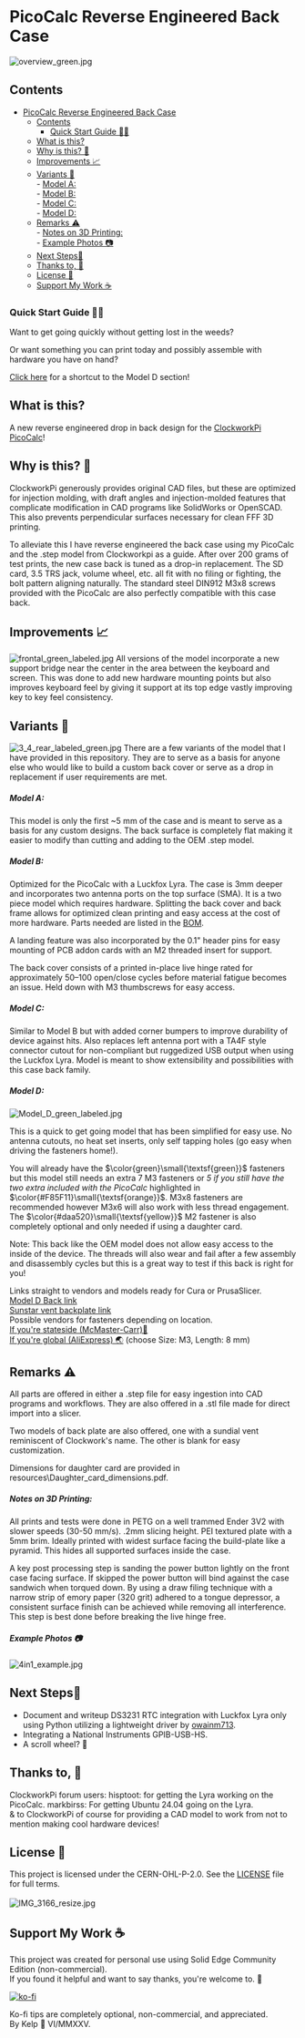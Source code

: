# PicoCalc Reverse Engineered Back Case

![overview_green.jpg](/resources/images/overview_green.jpg)

## Contents
- [PicoCalc Reverse Engineered Back Case](#picocalc-reverse-engineered-back-case)
  - [Contents](#contents)
    - [Quick Start Guide 🏃‍➡️](#quick-start-guide-️)
  - [What is this?](#what-is-this)
  - [Why is this? 🐛](#why-is-this-)
  - [Improvements 📈](#improvements-)
  - [Variants 🎨](#variants-)<br>
        - [Model A:](#model-a)<br>
        - [Model B:](#model-b)<br>
        - [Model C:](#model-c)<br>
        - [Model D:](#model-d)<br>
  - [Remarks ⚠️](#remarks-️)<br>
        - [Notes on 3D Printing:](#notes-on-3d-printing)<br>
        - [Example Photos 📷](#example-photos-)<br>
  - [Next Steps👷](#next-steps)
  - [Thanks to, 🙌](#thanks-to-)
  - [License 📜](#license-)
  - [Support My Work ☕](#support-my-work-)

### Quick Start Guide 🏃‍➡️
Want to get going quickly without getting lost in the weeds? 

Or want something you can print today and possibly assemble with hardware you have on hand?

[Click here](#model-d) for a shortcut to the Model D section! 
<br>

## What is this?
A new reverse engineered drop in back design for the [ClockworkPi PicoCalc](https://github.com/clockworkpi/PicoCalc)! 

## Why is this? 🐛
 ClockworkPi generously provides original CAD files, but these are optimized for injection molding, with draft angles and injection-molded features that complicate modification in CAD programs like SolidWorks or OpenSCAD. This also prevents perpendicular surfaces necessary for clean FFF 3D printing. 

To alleviate this I have reverse engineered the back case using my PicoCalc and the .step model from Clockworkpi as a guide. After over 200 grams of test prints, the new case back is tuned as a drop-in replacement.  The SD card, 3.5 TRS jack, volume wheel, etc. all fit with no filing or fighting, the bolt pattern aligning naturally. The standard steel DIN912 M3x8 screws provided with the PicoCalc are also perfectly compatible with this case back. 

## Improvements 📈
![frontal_green_labeled.jpg](/resources/images/frontal_green_labeled.jpg)
All versions of the model incorporate a new support bridge near the center in the area between the keyboard and screen.  This was done to add new hardware mounting points but also improves keyboard feel by giving it support at its top edge vastly improving key to key feel consistency. 

## Variants 🎨
![3_4_rear_labeled_green.jpg](/resources/images/3_4_rear_labeled_green.jpg)
There are a few variants of the model that I have provided in this repository.  They are to serve as a basis for anyone else who would like to build a custom back cover or serve as a drop in replacement if user requirements are met.

##### Model A:
This model is only the first ~5 mm of the case and is meant to serve as a basis for any custom designs.  The back surface is completely flat making it easier to modify than cutting and adding to the OEM .step model. 


##### Model B:
Optimized for the PicoCalc with a Luckfox Lyra.  The case is 3mm deeper and incorporates two antenna ports on the top surface (SMA).  It is a two piece model which requires hardware.  Splitting the back cover and back frame allows for optimized clean printing and easy access at the cost of more hardware. Parts needed are listed in the [BOM](https://github.com/Kelpiscool/picocalc-modular-back/blob/main/resources/BOM_Picocalc_case_back_1b.csv).

A landing feature was also incorporated by the 0.1" header pins for easy mounting of PCB addon cards with an M2 threaded insert for support.

The back cover consists of a printed in-place live hinge rated for approximately 50–100 open/close cycles before material fatigue becomes an issue. Held down with M3 thumbscrews for easy access.

##### Model C:
Similar to Model B but with added corner bumpers to improve durability of device against hits.  Also replaces left antenna port with a TA4F style connector cutout for non-compliant but ruggedized USB output when using the Luckfox Lyra.  Model is meant to show extensibility and possibilities with this case back family.

##### Model D:
![Model_D_green_labeled.jpg](/resources/images/Model_D_green_labeled.jpg)

This is a quick to get going model that has been simplified for easy use. No antenna cutouts, no heat set inserts, only self tapping holes (go easy when driving the fasteners home!). 

You will already have the $\color{green}\small{\textsf{green}}$ fasteners but this model still needs an extra 7 M3 fasteners or *5 if you still have the two extra included with the PicoCalc* highlighted in $\color{#F85F11}\small{\textsf{orange}}$.  M3x8 fasteners are recommended however M3x6 will also work with less thread engagement. The $\color{#daa520}\small{\textsf{yellow}}$ M2 fastener is also completely optional and only needed if using a daughter card.

Note: This back like the OEM model does not allow easy access to the inside of the device. The threads will also wear and fail after a few assembly and disassembly cycles but this is a great way to test if this back is right for you! 

Links straight to vendors and models ready for Cura or PrusaSlicer.<br>
[Model D Back link](https://github.com/Kelpiscool/picocalc-modular-back/blob/main/models/stl/Custom_back_v.4_model_D.stl)<br>
[Sunstar vent backplate link](https://github.com/Kelpiscool/picocalc-modular-back/blob/main/models/stl/backplate_v.3_sunstar_vent.stl)<br>
Possible vendors for fasteners depending on location.<br>
[If you're stateside (McMaster-Carr)🗽](https://www.mcmaster.com/91292A112/)<br>
[If you're global (AliExpress) 🌏](https://www.aliexpress.us/item/3256803993220034.html) (choose Size: M3, Length: 8 mm)<br>

## Remarks ⚠️
All parts are offered in either a .step file for easy ingestion into CAD programs and workflows. They are also offered in a .stl file made for direct import into a slicer.

Two models of back plate are also offered, one with a sundial vent reminiscent of Clockwork's name. The other is blank for easy customization. 

Dimensions for daughter card are provided in resources\Daughter_card_dimensions.pdf.

##### Notes on 3D Printing:
All prints and tests were done in PETG on a well trammed Ender 3V2 with slower speeds (30-50 mm/s). .2mm slicing height. PEI textured plate with a 5mm brim.  Ideally printed with widest surface facing the build-plate like a pyramid. This hides all supported surfaces inside the case. 

A key post processing step is sanding the power button lightly on the front case facing surface.  If skipped the power button will bind against the case sandwich when torqued down.  By using a draw filing technique with a narrow strip of emory paper (320 grit) adhered to a tongue depressor, a consistent surface finish can be achieved while removing all interference.  This step is best done before breaking the live hinge free.


##### Example Photos 📷
![4in1_example.jpg](/resources/images/4in1_example.jpg)



##  Next Steps👷
- Document and writeup DS3231 RTC integration with Luckfox Lyra only using Python utilizing a lightweight driver by [owainm713](https://github.com/owainm713/DS3231RTC-Python-Module).  <br>
- Integrating a National Instruments GPIB-USB-HS. <br>
- A scroll wheel? 🛞

## Thanks to, 🙌
ClockworkPi forum users:
hisptoot: for getting the Lyra working on the PicoCalc.
markbirss: For getting Ubuntu 24.04 going on the Lyra.<br>
& to ClockworkPi of course for providing a CAD model to work from not to mention making cool hardware devices!<br>

## License 📜
This project is licensed under the CERN-OHL-P-2.0. See the [LICENSE](LICENSE) file for full terms.<br>
<br>
![IMG_3166_resize.jpg](/resources/images/IMG_3166_resize.jpg)

## Support My Work ☕

This project was created for personal use using Solid Edge Community Edition (non-commercial).  
If you found it helpful and want to say thanks, you're welcome to. 🌿

[![ko-fi](https://ko-fi.com/img/githubbutton_sm.svg)](https://ko-fi.com/nitrosomonas)

Ko-fi tips are completely optional, non-commercial, and appreciated.
<br>
By Kelp 🌿 VI/MMXXV.
